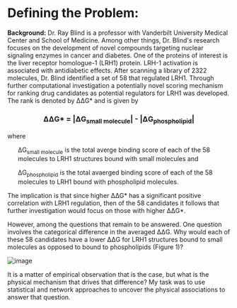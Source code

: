 # Defining the Problem:

**Background:** Dr. Ray Blind is a professor with Vanderbilt University Medical Center and School of Medicine. Among other things, Dr. Blind's research focuses on the development of novel compounds targeting nuclear signaling enzymes in cancer and diabetes. One of the proteins of interest is the liver receptor homologue-1 (LRH1) protein. LRH-1 activation is associated with antidiabetic effects. After scanning a library of 2322 molecules, Dr. Blind identified a set of 58 that regulated LRH1. Through further computational investigation a potentially novel scoring mechanism for ranking drug candidates as potential regulators for LRH1 was developed. The rank is denoted by &Delta;&Delta;G* and is given by 

<h3 align="center">
  &Delta;&Delta;G* = |&Delta;G<sub>small molecule</sub>| - |&Delta;G<sub>phospholipid</sub>|
</h3>

where

<ol>
&Delta;G<sub>small molecule</sub> is the total averge binding score of each of the 58 molecules to LRH1 structures bound with small molecules and
</ol>

<ol>
&Delta;G<sub>phospholipid</sub> is the total avaerged binding score of each of the 58 molecules to LRH1 bound with phospholipid molecules.
</ol>

The implication is that since higher &Delta;&Delta;G* has a significant positive correlation with LRH1 regulation, then of the 58 candidates it follows that further investigation would focus on those with higher &Delta;&Delta;G*.

However, among the questions that remain to be answered. One question involves the categorical difference in the averaged &Delta;&Delta;G. Why would each of these 58 candidates have a lower &Delta;&Delta;G for LRH1 structures bound to small molecules as opposed to bound to phospholipids (Figure 1)? 

![image](https://github.com/LastCodeBender42/Data-Vizualization-and-Analysis/assets/159676076/b06091e1-eaab-4426-8efa-ae64b996c13a)

It is a matter of empirical observation that is the case, but what is the physical mechanism that drives that difference? My task was to use statistical and network approaches to uncover the physical associations to answer that question.
